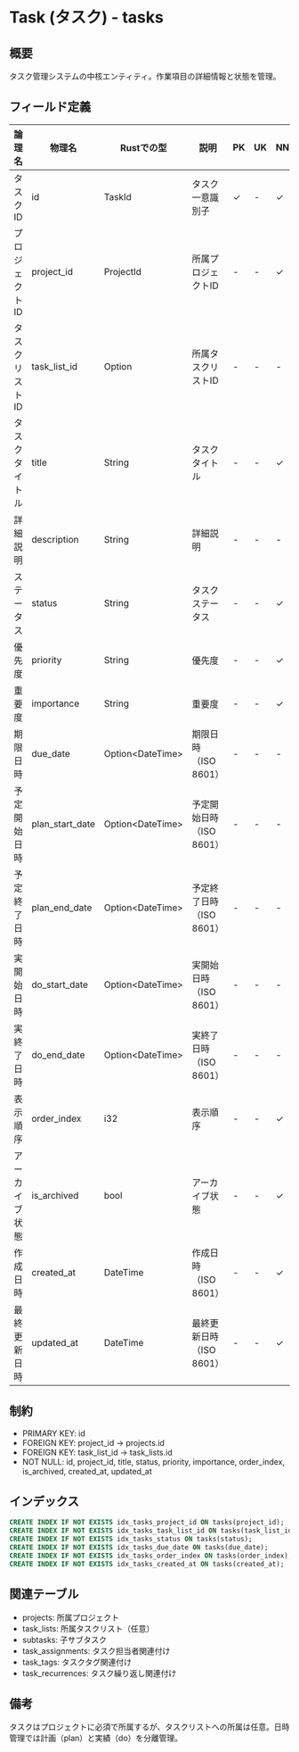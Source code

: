 # Task (タスク) - tasks

## 概要
タスク管理システムの中核エンティティ。作業項目の詳細情報と状態を管理。

## フィールド定義

| 論理名 | 物理名 | Rustでの型 | 説明 | PK | UK | NN | デフォルト値 | 外部キー | PostgreSQL型 | SQLite型 | TypeScript型 |
|--------|--------|-----------|------|----|----|----|-----------|---------|-----------|---------|-----------|
| タスクID | id | TaskId | タスク一意識別子 | ✓ | - | ✓ | - | - | UUID | TEXT | string |
| プロジェクトID | project_id | ProjectId | 所属プロジェクトID | - | - | ✓ | - | projects.id | UUID | TEXT | string |
| タスクリストID | task_list_id | Option<TaskListId> | 所属タスクリストID | - | - | - | NULL | task_lists.id | UUID | TEXT | string \| null |
| タスクタイトル | title | String | タスクタイトル | - | - | ✓ | - | - | TEXT | TEXT | string |
| 詳細説明 | description | String | 詳細説明 | - | - | - | NULL | - | TEXT | TEXT | string \| null |
| ステータス | status | String | タスクステータス | - | - | ✓ | "Todo" | - | TEXT | TEXT | string |
| 優先度 | priority | String | 優先度 | - | - | ✓ | "Medium" | - | TEXT | TEXT | string |
| 重要度 | importance | String | 重要度 | - | - | ✓ | "Medium" | - | TEXT | TEXT | string |
| 期限日時 | due_date | Option<DateTime<Utc>> | 期限日時（ISO 8601） | - | - | - | NULL | - | TIMESTAMPTZ | TEXT | string \| null |
| 予定開始日時 | plan_start_date | Option<DateTime<Utc>> | 予定開始日時（ISO 8601） | - | - | - | NULL | - | TIMESTAMPTZ | TEXT | string \| null |
| 予定終了日時 | plan_end_date | Option<DateTime<Utc>> | 予定終了日時（ISO 8601） | - | - | - | NULL | - | TIMESTAMPTZ | TEXT | string \| null |
| 実開始日時 | do_start_date | Option<DateTime<Utc>> | 実開始日時（ISO 8601） | - | - | - | NULL | - | TIMESTAMPTZ | TEXT | string \| null |
| 実終了日時 | do_end_date | Option<DateTime<Utc>> | 実終了日時（ISO 8601） | - | - | - | NULL | - | TIMESTAMPTZ | TEXT | string \| null |
| 表示順序 | order_index | i32 | 表示順序 | - | - | ✓ | 0 | - | INTEGER | INTEGER | number |
| アーカイブ状態 | is_archived | bool | アーカイブ状態 | - | - | ✓ | false | - | BOOLEAN | INTEGER | boolean |
| 作成日時 | created_at | DateTime<Utc> | 作成日時（ISO 8601） | - | - | ✓ | - | - | TIMESTAMPTZ | TEXT | string |
| 最終更新日時 | updated_at | DateTime<Utc> | 最終更新日時（ISO 8601） | - | - | ✓ | - | - | TIMESTAMPTZ | TEXT | string |

## 制約
- PRIMARY KEY: id
- FOREIGN KEY: project_id → projects.id
- FOREIGN KEY: task_list_id → task_lists.id
- NOT NULL: id, project_id, title, status, priority, importance, order_index, is_archived, created_at, updated_at

## インデックス
```sql
CREATE INDEX IF NOT EXISTS idx_tasks_project_id ON tasks(project_id);
CREATE INDEX IF NOT EXISTS idx_tasks_task_list_id ON tasks(task_list_id);
CREATE INDEX IF NOT EXISTS idx_tasks_status ON tasks(status);
CREATE INDEX IF NOT EXISTS idx_tasks_due_date ON tasks(due_date);
CREATE INDEX IF NOT EXISTS idx_tasks_order_index ON tasks(order_index);
CREATE INDEX IF NOT EXISTS idx_tasks_created_at ON tasks(created_at);
```

## 関連テーブル
- projects: 所属プロジェクト
- task_lists: 所属タスクリスト（任意）
- subtasks: 子サブタスク
- task_assignments: タスク担当者関連付け
- task_tags: タスクタグ関連付け
- task_recurrences: タスク繰り返し関連付け

## 備考
タスクはプロジェクトに必須で所属するが、タスクリストへの所属は任意。日時管理では計画（plan）と実績（do）を分離管理。